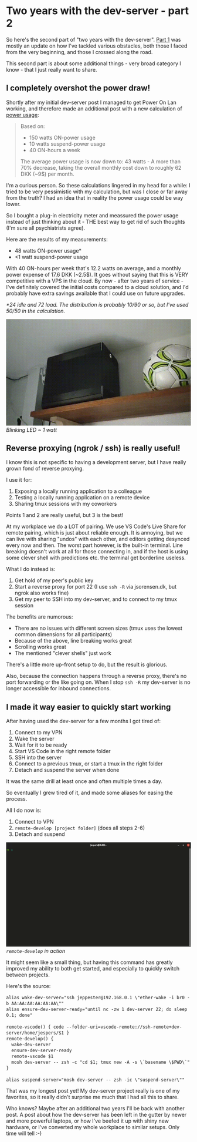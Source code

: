 # Two years with the dev-server - part 2

So here's the second part of "two years with the dev-server". [Part 1](two-years-with-the-dev-server-part-1.html) was mostly an update on how I've tackled various obstacles, both those I faced from the very beginning, and those I crossed along the road.

This second part is about some additional things - very broad category I know - that I just really want to share.

## I completely overshot the power draw!

Shortly after my initial dev-server post I managed to get Power On Lan working, and therefore made an additional post with a new calculation of [power usage](power-savings.html):

> Based on:
> - 150 watts ON-power usage
> - 10 watts suspend-power usage
> - 40 ON-hours a week
>
> The average power usage is now down to: 43 watts - A more than 70% decrease, taking the overall monthly cost down to roughly 62 DKK (~9$) per month.

I'm a curious person. So these calculations lingered in my head for a while: I tried to be very pessimistic with my calculation, but was I close or far away from the truth? I had an idea that in reality the power usage could be way lower.

So I bought a plug-in electricity meter and meassured the power usage instead of just thinking about it - THE best way to get rid of such thoughts (I'm sure all psychiatrists agree).

Here are the results of my measurements:
- 48 watts ON-power usage*
- <1 watt suspend-power usage

With 40 ON-hours per week that's 12.2 watts on average, and a monthly power expense of 17.6 DKK (~2.5$). It goes without saying that this is VERY competitive with a VPS in the cloud. By now - after two years of service - I've definitely covered the initial costs compared to a cloud solution, and I'd probably have extra savings available that I could use on future upgrades.

_*24 idle and 72 load. The distribution is probably 10/90 or so, but I've used 50/50 in the calculation._

![suspended server](suspended-server.gif)
_Blinking LED ~ 1 watt_

## Reverse proxying (ngrok / ssh) is really useful!

I know this is not specific to having a development server, but I have really grown fond of reverse proxying.

I use it for:
1. Exposing a locally running application to a colleague
2. Testing a locally running application on a remote device
3. Sharing tmux sessions with my coworkers

Points 1 and 2 are really useful, but 3 is the best!

At my workplace we do a LOT of pairing. We use VS Code's Live Share for remote pairing, which is just about reliable enough. It is annoying, but we can live with sharing "undos" with each other, and editors getting desynced every now and then. The worst part however, is the built-in terminal. Line breaking doesn't work at all for those connecting in, and if the host is using some clever shell with predictions etc. the terminal get borderline useless.

What I do instead is:
1. Get hold of my peer's public key
2. Start a reverse proxy for port 22 (I use `ssh -R` via jsorensen.dk, but ngrok also works fine)
3. Get my peer to SSH into my dev-server, and to connect to my tmux session

The benefits are numorous:
- There are no issues with different screen sizes (tmux uses the lowest common dimensions for all participants)
- Because of the above, line breaking works great
- Scrolling works great
- The mentioned "clever shells" just work

There's a little more up-front setup to do, but the result is glorious.

Also, because the connection happens through a reverse proxy, there's no port forwarding or the like going on. When I stop `ssh -R` my dev-server is no longer accessible for inbound connections.

## I made it way easier to quickly start working

After having used the dev-server for a few months I got tired of:

1. Connect to my VPN
2. Wake the server
3. Wait for it to be ready
4. Start VS Code in the right remote folder
5. SSH into the server
6. Connect to a previous tmux, or start a tmux in the right folder
7. Detach and suspend the server when done

It was the same drill at least once and often multiple times a day.

So eventually I grew tired of it, and made some aliases for easing the process.

All I do now is:

1. Connect to VPN
2. `remote-develop [project folder]` (does all steps 2-6)
3. Detach and suspend

![remote-develop](remote-develop.gif)
_`remote-develop` in action_

It might seem like a small thing, but having this command has greatly improved my ability to both get started, and especially to quickly switch between projects.

Here's the source:

```
alias wake-dev-server="ssh jeppester@192.168.0.1 \"ether-wake -i br0 -b AA:AA:AA:AA:AA:AA\""
alias ensure-dev-server-ready="until nc -zw 1 dev-server 22; do sleep 0.1; done"

remote-vscode() { code --folder-uri=vscode-remote://ssh-remote+dev-server/home/jespers/$1 }
remote-develop() {
  wake-dev-server
  ensure-dev-server-ready
  remote-vscode $1
  mosh dev-server -- zsh -c "cd $1; tmux new -A -s \`basename \$PWD\`"
}

alias suspend-server="mosh dev-server -- zsh -ic \"suspend-server\""
```

That was my longest post yet! My dev-server project really is one of my favorites, so it really didn't surprise me much that I had all this to share.

Who knows? Maybe after an additional two years I'll be back with another post. A post about how the dev-server has been left in the gutter by newer and more powerful laptops, or how I've beefed it up with shiny new hardware, or I've converted my whole workplace to similar setups. Only time will tell :-)